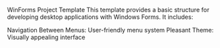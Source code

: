 WinForms Project Template
This template provides a basic structure for developing desktop applications with Windows Forms. It includes:

Navigation Between Menus: User-friendly menu system
Pleasant Theme: Visually appealing interface
